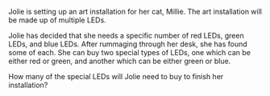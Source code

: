 Jolie is setting up an art installation for her cat, Millie. The art installation will be made up of multiple LEDs.

Jolie has decided that she needs a specific number of red LEDs, green LEDs, and blue LEDs. After rummaging through her desk, she has found some of each. She can buy two special types of LEDs, one which can be either red or green, and another which can be either green or blue.

How many of the special LEDs will Jolie need to buy to finish her installation?
